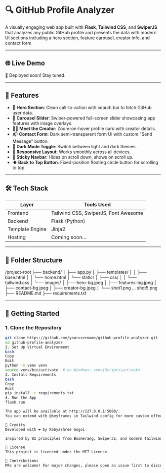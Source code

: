 # 🔍 GitHub Profile Analyzer

A visually engaging web app built with **Flask**, **Tailwind CSS**, and **SwiperJS** that analyzes any public GitHub profile and presents the data with modern UI sections including a hero section, feature carousel, creator info, and contact form.

---

## 🌐 Live Demo

🚀 Deployed soon! Stay tuned.

---

## 📸 Features

- 🎯 **Hero Section**: Clean call-to-action with search bar to fetch GitHub user data.
- 🎠 **Carousel Slider**: Swiper-powered full-screen slider showcasing app features with image overlays.
- 🧑‍💻 **Meet the Creator**: Zoom-on-hover profile card with creator details.
- 📬 **Contact Form**: Dark semi-transparent form UI with custom "Send Message" button.
- 🌙 **Dark Mode Toggle**: Switch between light and dark themes.
- 📱 **Responsive Layout**: Works smoothly across all devices.
- 📌 **Sticky Navbar**: Hides on scroll down, shows on scroll up.
- ⬆️ **Back to Top Button**: Fixed-position floating circle button for scrolling to top.

---

## 🛠️ Tech Stack

| Layer         | Tools Used                        |
|---------------|------------------------------------|
| Frontend      | Tailwind CSS, SwiperJS, Font Awesome |
| Backend       | Flask (Python)                     |
| Template Engine | Jinja2                          |
| Hosting       | Coming soon…                       |

---

## 📁 Folder Structure

/project-root
├── backend/
│ ├── app.py
│ ├── templates/
│ │ ├── base.html
│ │ └── home.html
│ └── static/
│ ├── css/
│ │ └── tailwind.css
│ └── images/
│ ├── hero-bg.jpeg
│ ├── features-bg.jpeg
│ ├── contact-bg.jpeg
│ ├── creator-bg.jpeg
│ └── shot1.png ... shot5.png
├── README.md
├── requirements.txt

---

## 🚀 Getting Started

### 1. Clone the Repository

```bash
git clone https://github.com/yourusername/github-profile-analyzer.git
cd github-profile-analyzer
2. Set Up Virtual Environment
bash
Copy
Edit
python -m venv venv
source venv/bin/activate  # on Windows: venv\Scripts\activate
3. Install Requirements
bash
Copy
Edit
pip install -r requirements.txt
4. Run the App
flask run

The app will be available at http://127.0.0.1:5000/.
You can extend with @keyframes in Tailwind config for more custom effects.

🧠 Credits
Developed with ❤️ by Kabyashree Gogoi

Inspired by UI principles from Boomerang, SwiperJS, and modern Tailwind UI kits

📜 License
This project is licensed under the MIT License.

🤝 Contributions
PRs are welcome! For major changes, please open an issue first to discuss what you would like to change.
